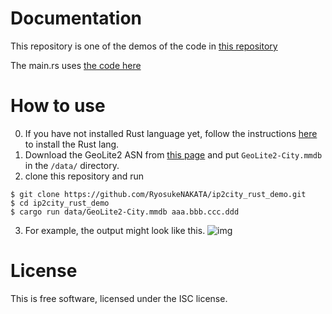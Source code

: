 # Documentation
This repository is one of the demos of the code in [this repository](https://github.com/oschwald/maxminddb-rust)

The main.rs uses [the code here](https://github.com/oschwald/maxminddb-rust/blob/main/examples/lookup.rs)

# How to use
0. If you have not installed Rust language yet, follow the instructions [here](https://www.rust-lang.org/ja/tools/install) to install the Rust lang.
1. Download the GeoLite2 ASN from [this page](https://www.maxmind.com/en/accounts/553251/geoip/downloads) and put `GeoLite2-City.mmdb` in the `/data/` directory.
2. clone this repository and run
```
$ git clone https://github.com/RyosukeNAKATA/ip2city_rust_demo.git
$ cd ip2city_rust_demo
$ cargo run data/GeoLite2-City.mmdb aaa.bbb.ccc.ddd
```
3. For example, the output might look like this.
![img](/Users/ryosuke/ip2city_rust_demo/img/sample.png)


# License
This is free software, licensed under the ISC license.